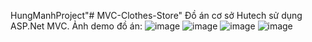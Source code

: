 HungManhProject"# MVC-Clothes-Store" 
Đồ án cơ sở Hutech sử dụng ASP.Net MVC.
Ảnh demo đồ án:
![image](https://github.com/user-attachments/assets/c09bec34-bf76-4831-a795-71c6ca3b5f98)
![image](https://github.com/user-attachments/assets/5ecf733b-59db-41f7-b853-323056738409)
![image](https://github.com/user-attachments/assets/d71a3157-437a-40a8-aa57-8b7783d60774)
![image](https://github.com/user-attachments/assets/555dc5ae-622e-44f8-bef8-174dbcc7fdaf)
